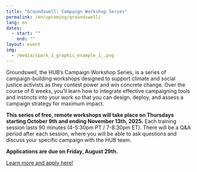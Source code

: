 ```yaml
---
title: "Groundswell: Campaign Workshop Series"
permalink: /en/upcoming/groundswell/
lang: en
dates:
  - start: ""
    end: ""
layout: event
img:
  - /media/spark_1_graphic_example_1_.png
---
```

Groundswell, the HUB’s Campaign Workshop Series, is a series of campaign-building workshops designed to support climate and social justice activists as they contest power and win concrete change. Over the course of 6 weeks, you’ll learn how to integrate effective campaigning tools and instincts into your work so that you can design, deploy, and assess a campaign strategy for maximum impact. 

**This series of free, remote workshops will take place on Thursdays starting October 9th and ending November 13th, 2025.** Each training session lasts 90 minutes (4-5:30pm PT / 7-8:30pm ET). There will be a Q&A period after each session, where you will be able to ask questions and discuss your specific campaign with the HUB team.

**A﻿pplications are due on Friday, August 29th.** 

[L﻿earn more and apply here!](https://docs.google.com/document/d/1WNlk9rRlQRPbN6hBhuLJ2OWt8Ysz_myM2cY5aI5C6h0/edit?tab=t.0)[](https://cryptpad.fr/form/#/2/form/view/Vn8MKLZF7WqMoJQFZ6WPJi30YvD6jAehGs3HB-FZVpE/)